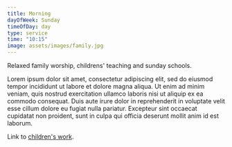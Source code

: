 ```yaml
---
title: Morning
dayOfWeek: Sunday
timeOfDay: day
type: service
time: "10:15"
image: assets/images/family.jpg
---
```

Relaxed family worship, childrens' teaching and sunday schools.

Lorem ipsum dolor sit amet, consectetur adipiscing elit, sed do eiusmod tempor incididunt ut labore et dolore magna aliqua. Ut enim ad minim veniam, quis nostrud exercitation ullamco laboris nisi ut aliquip ex ea commodo consequat. Duis aute irure dolor in reprehenderit in voluptate velit esse cillum dolore eu fugiat nulla pariatur. Excepteur sint occaecat cupidatat non proident, sunt in culpa qui officia deserunt mollit anim id est laborum.

Link to [children's work](/children.html).